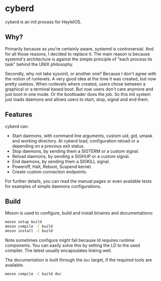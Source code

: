 # cyberd

cyberd is an init process for HeylelOS.

## Why?

Primarily because as you're certainly aware, systemd is controversial. And for all those reasons,
I decided to replace it. The main reason is because systemd's architecture is against the simple
principle of "each process its task" behind the UNIX philosophy.

Secondly, why not take sysvinit, or another one? Because I don't agree with the notion of runlevels.
A very good idea at the time it was created, but now pretty useless. When runlevels where created,
users chose between a graphical or a terminal based boot.
But now users don't care anymore and just boot in one mode. Or the bootloader does the job.
So this init system just loads daemons and allows users to start, stop, signal and end them.

## Features

cyberd can:
- Start daemons, with command line arguments, custom uid, gid, umask and working directory. At cyberd load, configuration reload or a depending on a previous exit status.
- Stop daemons, by sending them a SIGTERM or a custom signal.
- Reload daemons, by sending a SIGHUP or a custom signal.
- End daemons, by sending them a SIGKILL signal.
- Poweroff, Halt, Reboot, Suspend kernel.
- Create custom connection endpoints.

For further details, you can read the manual pages or even available tests for examples of simple daemons configurations.

## Build

Meson is used to configure, build and install binaires and documentations:

```sh
meson setup build
meson compile -C build
meson install -C build
```

Note sometimes configure might fail because ld requires runtime components.
You can easily solve this by setting the LD to the used compiler.
The latest usually encapsulates linking well.

The documentation is built through the `doc` target, if the required tools are available.

```sh
meson compile -C build doc
```
